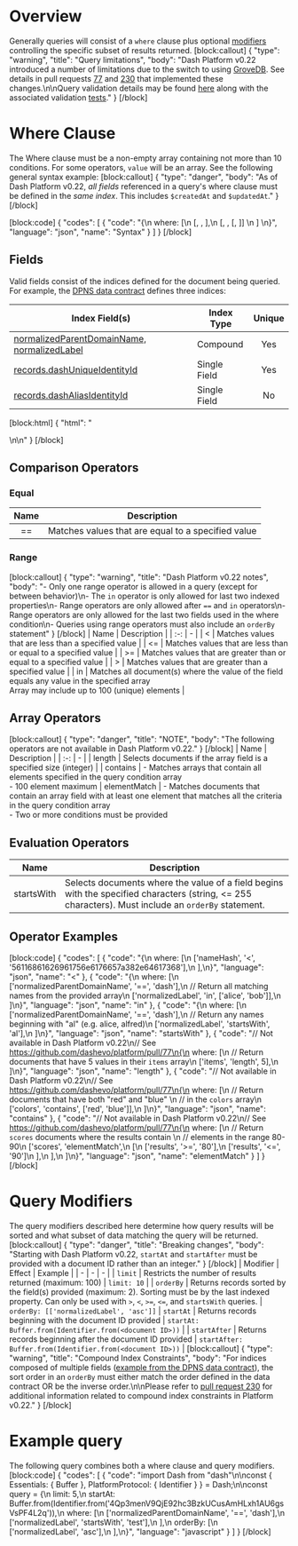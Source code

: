 # Overview

Generally queries will consist of a `where` clause plus optional [modifiers](#query-modifiers) controlling the specific subset of results returned. 
[block:callout]
{
  "type": "warning",
  "title": "Query limitations",
  "body": "Dash Platform v0.22 introduced a number of limitations due to the switch to using [GroveDB](https://github.com/dashevo/grovedb). See details in pull requests [77](https://github.com/dashevo/platform/pull/77) and [230](https://github.com/dashevo/platform/pull/230) that implemented these changes.\n\nQuery validation details may be found [here](https://github.com/dashevo/platform/blob/master/packages/js-drive/lib/document/query/validateQueryFactory.js) along with the associated validation [tests](https://github.com/dashevo/platform/blob/master/packages/js-drive/test/unit/document/query/validateQueryFactory.spec.js)."
}
[/block]
# Where Clause

The Where clause must be a non-empty array containing not more than 10 conditions. For some operators, `value` will be an array. See the following general syntax example:
[block:callout]
{
  "type": "danger",
  "body": "As of Dash Platform v0.22, _all fields_ referenced in a query's where clause must be defined in the _same index_. This includes `$createdAt` and `$updatedAt`."
}
[/block]

[block:code]
{
  "codes": [
    {
      "code": "{\n  where: [\n    [<fieldName>, <operator>, <value>],\n    [<fieldName>, <array operator>, [<value1>, <value2>]] \n  ] \n}",
      "language": "json",
      "name": "Syntax"
    }
  ]
}
[/block]
## Fields

Valid fields consist of the indices defined for the document being queried. For example, the [DPNS data contract](https://github.com/dashevo/platform/blob/master/packages/dpns-contract/schema/dpns-contract-documents.json) defines three indices:

| Index Field(s) | Index Type | Unique |
| - | - | :-: | 
| [normalizedParentDomainName, normalizedLabel](https://github.com/dashevo/platform/blob/master/packages/dpns-contract/schema/dpns-contract-documents.json#L5-L16) | Compound | Yes |
| [records.dashUniqueIdentityId](https://github.com/dashevo/platform/blob/master/packages/dpns-contract/schema/dpns-contract-documents.json#L17-L25) | Single Field | Yes |
| [records.dashAliasIdentityId](https://github.com/dashevo/platform/blob/master/packages/dpns-contract/schema/dpns-contract-documents.json#L26-L33) | Single Field | No |
[block:html]
{
  "html": "<div></div>\n<!--\nSpecial fields - `$id`, `$userId`\n-->\n<style></style>"
}
[/block]
## Comparison Operators

### Equal

| Name | Description |
| :-: | - |
| == | Matches values that are equal to a specified value |

### Range
[block:callout]
{
  "type": "warning",
  "title": "Dash Platform v0.22 notes",
  "body": "- Only one range operator is allowed in a query (except for between behavior)\n- The `in` operator is only allowed for last two indexed properties\n- Range operators are only allowed after `==` and `in` operators\n- Range operators are only allowed for the last two fields used in the where condition\n- Queries using range operators must also include an `orderBy` statement"
}
[/block]
| Name | Description |
| :-: | - |
| < | Matches values that are less than a specified value |
| <= | Matches values that are less than or equal to a specified value |
| >= | Matches values that are greater than or equal to a specified value |
| > | Matches values that are greater than a specified value |
| in | Matches all document(s) where the value of the field equals any value in the specified array <br>Array may include up to 100 (unique) elements |

## Array Operators
[block:callout]
{
  "type": "danger",
  "title": "NOTE",
  "body": "The following operators are not available in Dash Platform v0.22."
}
[/block]
| Name | Description |
| :-: | - |
| length | Selects documents if the array field is a specified size (integer) |
| contains | - Matches arrays that contain all elements specified in the query condition array <br>- 100 element maximum
| elementMatch | - Matches documents that contain an array field with at least one element that matches all the criteria in the query condition array <br>- Two or more conditions must be provided

## Evaluation Operators

| Name | Description |
| :-: | - |
| startsWith | Selects documents where the value of a field begins with the specified characters (string, <= 255 characters). Must include an `orderBy` statement. |

## Operator Examples
[block:code]
{
  "codes": [
    {
      "code": "{\n  where: [\n    ['nameHash', '<', '56116861626961756e6176657a382e64617368'],\n  ],\n}",
      "language": "json",
      "name": "<"
    },
    {
      "code": "{\n  where: [\n      ['normalizedParentDomainName', '==', 'dash'],\n      // Return all matching names from the provided array\n      ['normalizedLabel', 'in', ['alice', 'bob']],\n    ]\n}",
      "language": "json",
      "name": "in"
    },
    {
      "code": "{\n  where: [\n      ['normalizedParentDomainName', '==', 'dash'],\n      // Return any names beginning with \"al\" (e.g. alice, alfred)\n      ['normalizedLabel', 'startsWith', 'al'],\n    ]\n}",
      "language": "json",
      "name": "startsWith"
    },
    {
      "code": "// Not available in Dash Platform v0.22\n// See https://github.com/dashevo/platform/pull/77\n{\n  where: [\n      // Return documents that have 5 values in their `items` array\n      ['items', 'length', 5],\n    ]\n}",
      "language": "json",
      "name": "length"
    },
    {
      "code": "// Not available in Dash Platform v0.22\n// See https://github.com/dashevo/platform/pull/77\n{\n  where: [\n      // Return documents that have both \"red\" and \"blue\" \n      // in the `colors` array\n      ['colors', 'contains', ['red', 'blue']],\n    ]\n}",
      "language": "json",
      "name": "contains"
    },
    {
      "code": "// Not available in Dash Platform v0.22\n// See https://github.com/dashevo/platform/pull/77\n{\n  where: [\n    // Return `scores` documents where the results contain \n    // elements in the range 80-90\n    ['scores', 'elementMatch',\n      [\n        ['results', '>=', '80'],\n        ['results', '<=', '90']\n      ],\n    ],\n  ]\n}",
      "language": "json",
      "name": "elementMatch"
    }
  ]
}
[/block]
# Query Modifiers
The query modifiers described here determine how query results will be sorted and what subset of data matching the query will be returned.
[block:callout]
{
  "type": "danger",
  "title": "Breaking changes",
  "body": "Starting with Dash Platform v0.22, `startAt` and `startAfter` must be provided with a document ID rather than an integer."
}
[/block]
| Modifier | Effect | Example |
| - | - | - |
| `limit` | Restricts the number of results returned (maximum: 100) | `limit: 10` |
| `orderBy` | Returns records sorted by the field(s) provided (maximum: 2). Sorting must be by the last indexed property. Can only be used with `>`, `<`, `>=`, `<=`, and `startsWith` queries. | `orderBy: [['normalizedLabel', 'asc']]`
| `startAt` | Returns records beginning with the document ID provided | `startAt: Buffer.from(Identifier.from(<document ID>))` |
| `startAfter` | Returns records beginning after the document ID provided | `startAfter: Buffer.from(Identifier.from(<document ID>))` |
[block:callout]
{
  "type": "warning",
  "title": "Compound Index Constraints",
  "body": "For indices composed of multiple fields ([example from the DPNS data contract](https://github.com/dashevo/platform/blob/master/packages/dpns-contract/schema/dpns-contract-documents.json)), the sort order in an `orderBy` must either match the order defined in the data contract OR be the inverse order.\n\nPlease refer to [pull request 230](https://github.com/dashevo/platform/pull/230) for additional information related to compound index constraints in Platform v0.22."
}
[/block]
# Example query
The following query combines both a where clause and query modifiers.
[block:code]
{
  "codes": [
    {
      "code": "import Dash from \"dash\"\n\nconst { Essentials: { Buffer }, PlatformProtocol: { Identifier } } = Dash;\n\nconst query = {\n  limit: 5,\n  startAt: Buffer.from(Identifier.from('4Qp3menV9QjE92hc3BzkUCusAmHLxh1AU6gsVsPF4L2q')),\n  where: [\n    ['normalizedParentDomainName', '==', 'dash'],\n    ['normalizedLabel', 'startsWith', 'test'],\n  ],\n  orderBy: [\n    ['normalizedLabel', 'asc'],\n  ],\n}",
      "language": "javascript"
    }
  ]
}
[/block]